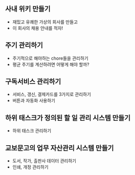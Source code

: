 ## 사내 위키 만들기

- 재밌고 유쾌한 가상의 회사를 만들고
- 이 회사의 채용 안내를 적자!

## 주기 관리하기

- 주기적으로 해야하는 chore들을 관리하기
- 평균 주기를 계산하려면 어떻게 해야 할까?

## 구독서비스 관리하기

- 서비스, 갱신, 결제카드를 3가지로 관리하기
- 버튼과 자동화 사용하기

## 하위 태스크가 정의된 할 일 관리 시스템 만들기

- 하위 태스크 관리하기

## 교보문고의 업무 자산관리 시스템 만들기

- 도서, 작가, 출판사 데이터 관리하기
- 인쇄, 개정 관리하기

